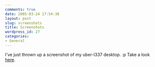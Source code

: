 ```yaml
---
comments: true
date: 2005-03-24 17:54:38
layout: post
slug: screenshots
title: Screenshots
wordpress_id: 27
categories:
- General
---
```


I've just thrown up a screenshot of my uber-l337 desktop. :p
Take a look [here](http://www.isystech.net/?page_id=26).
